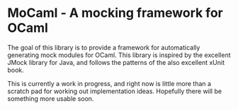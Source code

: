 # MoCaml - A mocking framework for OCaml

The goal of this library is to provide a framework for automatically generating mock modules for OCaml. This library is inspired by the excellent JMock library for Java, and follows the patterns of the also excellent xUnit book.

This is currently a work in progress, and right now is little more than a scratch pad for working out implementation ideas. Hopefully there will be something more usable soon.

